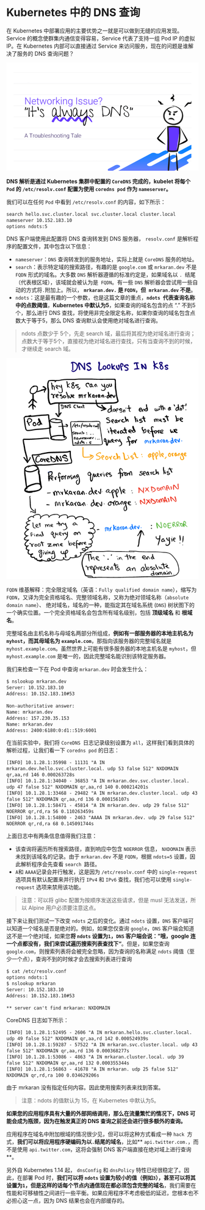 # Kubernetes 中的 DNS 查询


在 Kubernetes 中部署应用的主要优势之一就是可以做到无缝的应用发现。Service 的概念使群集内通信变得容易，Service 代表了支持一组 Pod IP 的虚拟 IP。在 Kubernetes 内部可以直接通过 Service 来访问服务，现在的问题是谁解决了服务的 DNS 查询问题？

![Alt Image Text](images/adv/adv94_1.png "Body image")

**DNS 解析是通过 Kubernetes 集群中配置的 `CoreDNS` 完成的，kubelet 将每个 `Pod` 的 `/etc/resolv.conf` 配置为使用 `coredns pod` 作为 `nameserver`。**

我们可以在任何 `Pod` 中看到 `/etc/resolv.conf` 的内容，如下所示：

```
search hello.svc.cluster.local svc.cluster.local cluster.local
nameserver 10.152.183.10
options ndots:5
```

DNS 客户端使用此配置将 DNS 查询转发到 DNS 服务器， `resolv.conf` 是解析程序的配置文件，其中包含以下信息：

* `nameserver`：`DNS` 查询转发到的服务地址，实际上就是 `CoreDNS` 服务的地址。
* `search`：表示特定域的搜索路径，有趣的是 `google.com` 或 `mrkaran.dev` 不是 `FQDN` 形式的域名。大多数 `DNS` 解析器遵循的标准约定是，如果域名以 `. `结尾（代表根区域），该域就会被认为是` FQDN`。有一些 `DNS` 解析器会尝试用一些自动的方式将` . `附加上。所以， **`mrkaran.dev.` 是 `FQDN`，但` mrkaran.dev` 不是**。
* `ndots`：这是最有趣的一个参数，也是这篇文章的重点，**`ndots `代表查询名称中的点数阈值**，**Kubernetes 中默认为5**，如果查询的域名包含的点 “.” 不到5个，那么进行 DNS 查找，将使用非完全限定名称，如果你查询的域名包含点数大于等于5，那么 DNS 查询默认会使用绝对域名进行查询。

> ndots 点数少于 5个，先走 search 域，最后将其视为绝对域名进行查询；点数大于等于5个，直接视为绝对域名进行查找，只有当查询不到的时候，才继续走 search 域。

![Alt Image Text](images/adv/adv94_2.png "Body image")


`FQDN` 维基解释：完全限定域名（英语：`Fully qualified domain name`），缩写为 `FQDN`，又译为完全资格域名、完整领域名称，又称为绝对领域名称（`absolute domain name`）、 绝对域名，域名的一种，能指定其在域名系统 (`DNS`) 树状图下的一个确实位置。一个完全资格域名会包含所有域名级别，包括 **顶级域名** 和 **根域名**。

完整域名由主机名称与母域名两部分所组成，**例如有一部服务器的本地主机名为 `myhost`，而其母域名为 `example.com`**，那指向该服务器的完整域名就是 `myhost.example.com`。虽然世界上可能有很多服务器的本地主机名是 `myhost`，但 `myhost.example.com` 是唯一的，因此完整域名能识别该特定服务器。

我们来检查一下在 Pod 中查询 `mrkaran.dev` 时会发生什么：

```
$ nslookup mrkaran.dev
Server: 10.152.183.10
Address: 10.152.183.10#53

Non-authoritative answer:
Name: mrkaran.dev
Address: 157.230.35.153
Name: mrkaran.dev
Address: 2400:6180:0:d1::519:6001
```

在当前实验中，我们将 `CoreDNS `日志记录级别设置为 `all`，这样我们看到具体的解析过程，让我们看一下 `coredns pod` 的日志：

```
[INFO] 10.1.28.1:35998 - 11131 "A IN mrkaran.dev.hello.svc.cluster.local. udp 53 false 512" NXDOMAIN qr,aa,rd 146 0.000263728s
[INFO] 10.1.28.1:34040 - 36853 "A IN mrkaran.dev.svc.cluster.local. udp 47 false 512" NXDOMAIN qr,aa,rd 140 0.000214201s
[INFO] 10.1.28.1:33468 - 29482 "A IN mrkaran.dev.cluster.local. udp 43 false 512" NXDOMAIN qr,aa,rd 136 0.000156107s
[INFO] 10.1.28.1:58471 - 45814 "A IN mrkaran.dev. udp 29 false 512" NOERROR qr,rd,ra 56 0.110263459s
[INFO] 10.1.28.1:54800 - 2463 "AAAA IN mrkaran.dev. udp 29 false 512" NOERROR qr,rd,ra 68 0.145091744s
```

上面日志中有两条信息值得我们注意：

* 该查询将遍历所有搜索路径，直到响应中包含 `NOERROR` 信息， `NXDOMAIN` 表示未找到该域名的记录。由于 `mrkaran.dev` 不是 `FQDN`，根据 `ndots=5` 设置，因此解析程序会先查看 `search `路径。
* `A`和 `AAAA`记录会并行触发，这是因为 `/etc/resolv.conf` 中的 `single-request` 选项具有默认配置来并行执行 `IPv4` 和 `IPv6` 查找，我们也可以使用 `single-request` 选项来禁用该功能。

> 注意：可以将 glibc 配置为按顺序发送这些请求，但是 musl 无法发送，所以 Alpine 用户必须要注意这点。


接下来让我们测试一下改变 `ndots` 之后的变化。通过 `ndots` 设置，`DNS` 客户端可以知道一个域名是否是绝对的。例如，如果您仅查询 `google`，`DNS` 客户端会知道这不是一个绝对域，如果您**将 `ndots` 设置为`1`，`DNS` 客户端会说：”哦，google 连一个点都没有，我们来尝试遍历搜索列表查找下“**。但是，如果您查询 `google.com`，则搜索列表将会被完全忽略，因为查询的名称满足 `ndots` 阈值（至少一个点），查询不到的时候才会去搜索列表进行查询

```
$ cat /etc/resolv.conf
options ndots:1
$ nslookup mrkaran
Server: 10.152.183.10
Address: 10.152.183.10#53

** server can't find mrkaran: NXDOMAIN
```

CoreDNS 日志如下所示：

```
[INFO] 10.1.28.1:52495 - 2606 "A IN mrkaran.hello.svc.cluster.local. udp 49 false 512" NXDOMAIN qr,aa,rd 142 0.000524939s
[INFO] 10.1.28.1:59287 - 57522 "A IN mrkaran.svc.cluster.local. udp 43 false 512" NXDOMAIN qr,aa,rd 136 0.000368277s
[INFO] 10.1.28.1:53086 - 4863 "A IN mrkaran.cluster.local. udp 39 false 512" NXDOMAIN qr,aa,rd 132 0.000355344s
[INFO] 10.1.28.1:56863 - 41678 "A IN mrkaran. udp 25 false 512" NXDOMAIN qr,rd,ra 100 0.034629206s
```

由于 mrkaran 没有指定任何内容。因此使用搜索列表来找到答案。

> 注意：ndots 的值默认为 15，在 Kubernetes 中默认为5。


**如果您的应用程序具有大量的外部网络调用，那么在流量繁忙的情况下，DNS 可能会成为瓶颈，因为在触发真正的 DNS 查询之前还会进行很多额外的查询。**

应用程序在域名中附加根域的情况很少见，但可以将这种方式看成一种 `hack `方式，**我们可以将应用程序硬编码为以` . `结尾的域名**，比如** `api.twitter.com.`，而不是使用 `api.twitter.com`，这将会强制 DNS 客户端直接在绝对域上进行查询**。

另外自 Kubernetes 1.14 起， `dnsConfig` 和 `dnsPolicy` 特性已经很稳定了。因此，在部署 Pod 时，**我们可以将 `ndots` 设置为较小的值（例如`3`），甚至可以将其设置为`1`，但是这样的话每个节点内通信现在都必须包含完整的域名**，我们需要在性能和可移植性之间进行一些平衡。如果应用程序不考虑极低的延迟，您根本也不必担心这一点，因为 DNS 结果也会在内部缓存的。


